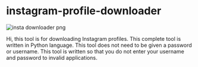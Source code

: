 # instagram-profile-downloader


![insta downloader png](https://user-images.githubusercontent.com/87072183/125810989-7cdc3d21-6622-47de-8f74-90d89301fc03.png)

Hi, this tool is for downloading Instagram profiles. This complete tool is written in Python language. This tool does not need to be given a password or username.
This tool is written so that you do not enter your username and password to invalid applications.
